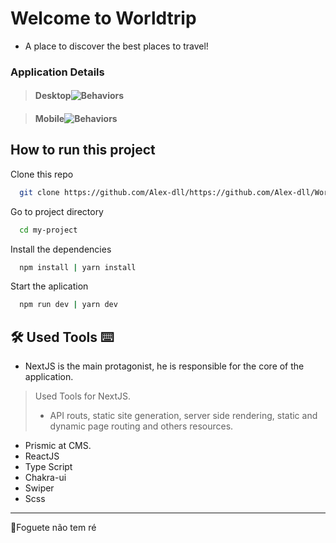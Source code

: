 # Welcome to Worldtrip

- A place to discover the best places to travel!

### Application Details

> #### Desktop![Behaviors](https://github.com/Alex-dll/WorldTrip/blob/master/public/DesktopWorld.gif?raw=true)

> #### Mobile![Behaviors](https://github.com/Alex-dll/WorldTrip/blob/master/public/mobile.gif?raw=true)


## How to run this project
	
Clone this repo
```bash
  git clone https://github.com/Alex-dll/https://github.com/Alex-dll/WorldTrip
```

Go to project directory

```bash
  cd my-project
```

Install the dependencies

```bash
  npm install | yarn install
```

Start the aplication

```bash
  npm run dev | yarn dev
```
  
## 🛠 Used Tools ⌨
-  NextJS is the main protagonist, he is responsible for the core of the application.
> Used Tools for NextJS.
> - API routs, static site generation, server side rendering, static and dynamic page routing and others resources.
- Prismic at CMS.
- ReactJS
- Type Script
- Chakra-ui
- Swiper
- Scss
----------

🚀Foguete não tem ré
